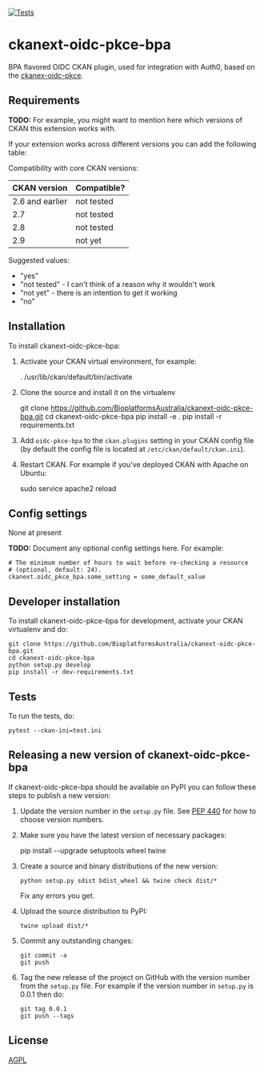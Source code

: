[![Tests](https://github.com/BioplatformsAustralia/ckanext-oidc-pkce-bpa/workflows/Tests/badge.svg?branch=main)](https://github.com/BioplatformsAustralia/ckanext-oidc-pkce-bpa/actions)

# ckanext-oidc-pkce-bpa

BPA flavored OIDC CKAN plugin, used for integration with Auth0, based on the [ckanex-oidc-pkce](https://github.com/DataShades/ckanext-oidc-pkce).

## Requirements

**TODO:** For example, you might want to mention here which versions of CKAN this
extension works with.

If your extension works across different versions you can add the following table:

Compatibility with core CKAN versions:

| CKAN version    | Compatible?   |
| --------------- | ------------- |
| 2.6 and earlier | not tested    |
| 2.7             | not tested    |
| 2.8             | not tested    |
| 2.9             | not yet    |

Suggested values:

* "yes"
* "not tested" - I can't think of a reason why it wouldn't work
* "not yet" - there is an intention to get it working
* "no"


## Installation

To install ckanext-oidc-pkce-bpa:

1. Activate your CKAN virtual environment, for example:

     . /usr/lib/ckan/default/bin/activate

2. Clone the source and install it on the virtualenv

    git clone https://github.com/BioplatformsAustralia/ckanext-oidc-pkce-bpa.git
    cd ckanext-oidc-pkce-bpa
    pip install -e .
	pip install -r requirements.txt

3. Add `oidc-pkce-bpa` to the `ckan.plugins` setting in your CKAN
   config file (by default the config file is located at
   `/etc/ckan/default/ckan.ini`).

4. Restart CKAN. For example if you've deployed CKAN with Apache on Ubuntu:

     sudo service apache2 reload


## Config settings

None at present

**TODO:** Document any optional config settings here. For example:

	# The minimum number of hours to wait before re-checking a resource
	# (optional, default: 24).
	ckanext.oidc_pkce_bpa.some_setting = some_default_value


## Developer installation

To install ckanext-oidc-pkce-bpa for development, activate your CKAN virtualenv and
do:

    git clone https://github.com/BioplatformsAustralia/ckanext-oidc-pkce-bpa.git
    cd ckanext-oidc-pkce-bpa
    python setup.py develop
    pip install -r dev-requirements.txt


## Tests

To run the tests, do:

    pytest --ckan-ini=test.ini


## Releasing a new version of ckanext-oidc-pkce-bpa

If ckanext-oidc-pkce-bpa should be available on PyPI you can follow these steps to publish a new version:

1. Update the version number in the `setup.py` file. See [PEP 440](http://legacy.python.org/dev/peps/pep-0440/#public-version-identifiers) for how to choose version numbers.

2. Make sure you have the latest version of necessary packages:

    pip install --upgrade setuptools wheel twine

3. Create a source and binary distributions of the new version:

       python setup.py sdist bdist_wheel && twine check dist/*

   Fix any errors you get.

4. Upload the source distribution to PyPI:

       twine upload dist/*

5. Commit any outstanding changes:

       git commit -a
       git push

6. Tag the new release of the project on GitHub with the version number from
   the `setup.py` file. For example if the version number in `setup.py` is
   0.0.1 then do:

       git tag 0.0.1
       git push --tags

## License

[AGPL](https://www.gnu.org/licenses/agpl-3.0.en.html)
